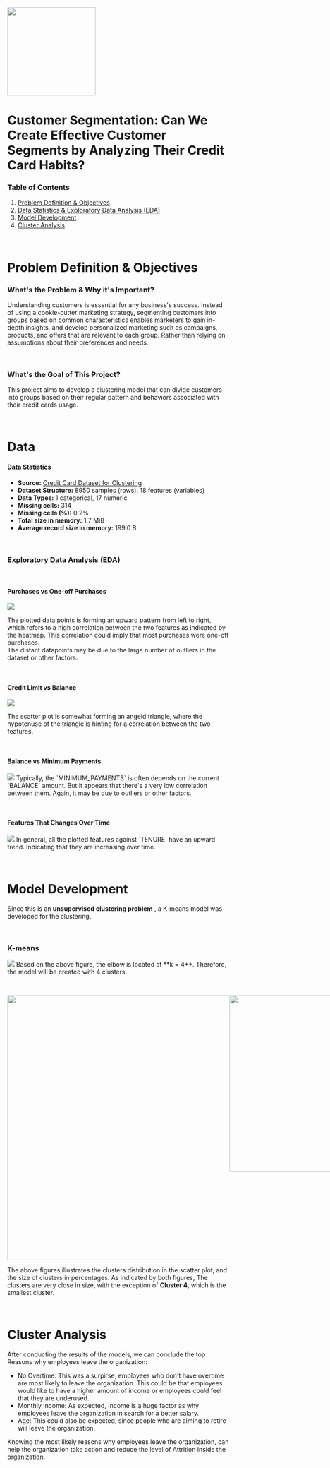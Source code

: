 <img src="https://taptapcredit.com/wp-content/uploads/2020/01/credit-card.gif" width="200"/>

# Customer Segmentation: Can We Create Effective Customer Segments by Analyzing Their Credit Card Habits?

### Table of Contents
1. [Problem Definition & Objectives](#header-1)
2. [Data Statistics & Exploratory Data Analysis (EDA)](#data)
3. [Model Development](#model-development)
4. [Cluster Analysis](#cluster-analysis)

&nbsp;
# <a id="header-1"></a> Problem Definition & Objectives
### What's the Problem & Why it's Important?
Understanding customers is essential for any business's success. Instead of using a cookie-cutter marketing strategy, segmenting customers into groups based on common characteristics enables marketers to gain in-depth insights, and develop personalized marketing such as campaigns, products, and offers that are relevant to each group. Rather than relying on assumptions about their preferences and needs.

&nbsp;
### What's the Goal of This Project?
This project aims to develop a clustering model that can divide customers into groups based on their regular pattern and behaviors associated with their credit cards usage.
   
&nbsp;
# Data
#### Data Statistics
* **Source:** [Credit Card Dataset for Clustering](https://www.kaggle.com/datasets/arjunbhasin2013/ccdata)
* **Dataset Structure:** 8950 samples (rows), 18 features (variables)
* **Data Types:** 1 categorical, 17 numeric
* **Missing cells:** 314
* **Missing cells (%):**	0.2%
* **Total size in memory:**	1.7 MiB
* **Average record size in memory:**	199.0 B


&nbsp;
### Exploratory Data Analysis (EDA) 

&nbsp;
#### **Purchases vs One-off Purchases**
<img src="Screenshots/PURCHASES vs ONEOFF_PURCHASES.png"/>

The plotted data points is forming an upward pattern from left to right, which refers to a high correlation between the two features as indicated by the heatmap. This correlation could imply that most purchases were one-off purchases.  
The distant datapoints may be due to the large number of outliers in the dataset or other factors.

&nbsp;
#### **Credit Limit vs Balance**
<img src="Screenshots/CREDIT_LIMIT vs BALANCE.png"/>

The scatter plot is somewhat forming an angeld triangle, where the hypotenuse of the triangle is hinting for a correlation between the two features.

&nbsp;
#### Balance vs Minimum Payments
<img src="Screenshots/BALANCE vs MINIMUM_PAYMENTS.png"/>
Typically, the `MINIMUM_PAYMENTS` is often depends on the current `BALANCE` amount. But it appears that there's a very low correlation between them. Again, it may be due to outliers or other factors.

&nbsp;
#### Features That Changes Over Time
<img src="Screenshots/Features That Changes Over Time.png"/>
In general, all the plotted features against `TENURE` have an upward trend. Indicating that they are increasing over time.

&nbsp;&nbsp;
# Model Development
Since this is an **unsupervised clustering problem** , a K-means model was developed for the clustering.

&nbsp;
### K-means
<img src="Screenshots/vlaue of k.png"/>
Based on the above figure, the elbow is located at **k = 4**. Therefore, the model will be created with 4 clusters.

&nbsp;
<div style="display: flex;">
    <img src="Screenshots/Customer Segmentation Using K-Means Clustering.png" width="600" />
    <img src="Screenshots/Size of Clusters in Percentages.png" width="400" />
</div>

The above figures illustrates the clusters distribution in the scatter plot, and the size of clusters in percentages. As indicated by both figures, The clusters are very close in size, with the exception of **Cluster 4**, which is the smallest cluster.


&nbsp;
# Cluster Analysis
After conducting the results of the models, we can conclude the top Reasons why employees leave the organization:
* No Overtime: This was a surpirse, employees who don't have overtime are most likely to leave the organization. This could be that employees would like to have a higher amount of income or employees could feel that they are underused.
* Monthly Income: As expected, Income is a huge factor as why employees leave the organization in search for a better salary.
* Age: This could also be expected, since people who are aiming to retire will leave the organization.
  
Knowing the most likely reasons why employees leave the organization, can help the organization take action and reduce the level of Attrition inside the organization.
